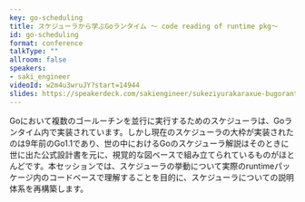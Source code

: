 ```yaml
---
key: go-scheduling
title: スケジューラから学ぶGoランタイム 〜 code reading of runtime pkg〜
id: go-scheduling
format: conference
talkType: ""
allroom: false
speakers:
- saki_engineer
videoId: w2m4u3wruJY?start=14944
slides: https://speakerdeck.com/sakiengineer/sukeziyurakaraxue-bugorantaimu-code-reading-of-runtime-pkg
---
```

Goにおいて複数のゴールーチンを並行に実行するためのスケジューラは、Goランタイム内で実装されています。しかし現在のスケジューラの大枠が実装されたのは9年前のGo1.1であり、世の中におけるGoのスケジューラ解説はそのときに世に出た公式設計書を元に、視覚的な図ベースで組み立てられているものがほとんどです。本セッションでは、スケジューラの挙動について実際のruntimeパッケージ内のコードベースで理解することを目的に、スケジューラについての説明体系を再構築します。
